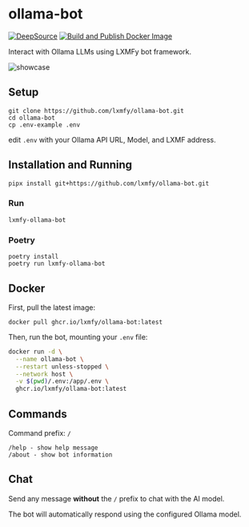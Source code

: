 # ollama-bot

[![DeepSource](https://app.deepsource.com/gh/lxmfy/ollama-bot.svg/?label=active+issues&show_trend=true&token=_bWeecd42tkU5NJyDztbi6DW)](https://app.deepsource.com/gh/lxmfy/ollama-bot/)
[![Build and Publish Docker Image](https://github.com/lxmfy/ollama-bot/actions/workflows/docker.yml/badge.svg)](https://github.com/lxmfy/ollama-bot/actions/workflows/docker.yml)

Interact with Ollama LLMs using LXMFy bot framework.

![showcase](lxmfy-ollama-showcase.png)

## Setup

```
git clone https://github.com/lxmfy/ollama-bot.git
cd ollama-bot
cp .env-example .env
```

edit `.env` with your Ollama API URL, Model, and LXMF address.

## Installation and Running

```
pipx install git+https://github.com/lxmfy/ollama-bot.git
```

### Run

```
lxmfy-ollama-bot
```

### Poetry

```
poetry install
poetry run lxmfy-ollama-bot
```

## Docker

First, pull the latest image:

```
docker pull ghcr.io/lxmfy/ollama-bot:latest
```

Then, run the bot, mounting your `.env` file:

```bash
docker run -d \
  --name ollama-bot \
  --restart unless-stopped \
  --network host \
  -v $(pwd)/.env:/app/.env \
  ghcr.io/lxmfy/ollama-bot:latest
```

## Commands 

Command prefix: `/`

```
/help - show help message
/about - show bot information
```

## Chat

Send any message **without** the `/` prefix to chat with the AI model.

The bot will automatically respond using the configured Ollama model.
